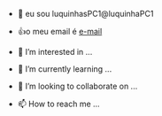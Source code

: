 - 👋 eu sou luquinhasPC1@luquinhaPC1

- :+1:o meu email é [e-mail](guimaraesasneveslucas@gmail.com)
- 👀 I’m interested in ...
- 🌱 I’m currently learning ...
- 💞️ I’m looking to collaborate on ...
- 📫 How to reach me ...


